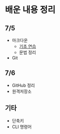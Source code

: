 # 배운 내용 정리
## 7/5
- 마크다운
  - [기초 연습](#마크다운-정리.md)
  - 문법 정리
- Git 

## 7/6
- GitHub 정리
- 원격저장소

## 기타
- 단축키
- CLI 명령어
